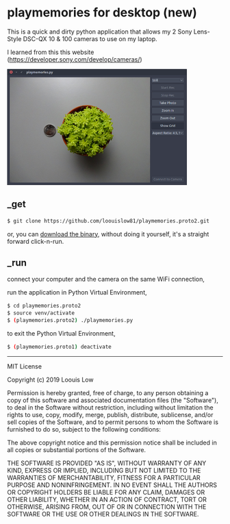 # playmemories for desktop (new)

This is a quick and dirty python application that allows my 2 Sony Lens-Style DSC-QX 10 & 100 cameras to use on my laptop.

I learned from this this website (https://developer.sony.com/develop/cameras/)

<p align="left">
  <img src="Screenshot_1.png" width="420">
</p>

## _get

```bash
$ git clone https://github.com/loouislow81/playmemories.proto2.git
```

or, you can [download the binary](https://github.com/loouislow81/playmemories.proto2/releases), without doing it yourself, it's a straight forward click-n-run.

## _run

connect your computer and the camera on the same WiFi connection,

run the application in Python Virtual Environment,

```bash
$ cd playmemories.proto2
$ source venv/activate
$ (playmemories.proto2) ./playmemories.py
```

to exit the Python Virtual Environment,

```bash
$ (playmemories.proto1) deactivate
```
---

MIT License

Copyright (c) 2019 Loouis Low

Permission is hereby granted, free of charge, to any person obtaining a copy
of this software and associated documentation files (the "Software"), to deal
in the Software without restriction, including without limitation the rights
to use, copy, modify, merge, publish, distribute, sublicense, and/or sell
copies of the Software, and to permit persons to whom the Software is
furnished to do so, subject to the following conditions:

The above copyright notice and this permission notice shall be included in all
copies or substantial portions of the Software.

THE SOFTWARE IS PROVIDED "AS IS", WITHOUT WARRANTY OF ANY KIND, EXPRESS OR
IMPLIED, INCLUDING BUT NOT LIMITED TO THE WARRANTIES OF MERCHANTABILITY,
FITNESS FOR A PARTICULAR PURPOSE AND NONINFRINGEMENT. IN NO EVENT SHALL THE
AUTHORS OR COPYRIGHT HOLDERS BE LIABLE FOR ANY CLAIM, DAMAGES OR OTHER
LIABILITY, WHETHER IN AN ACTION OF CONTRACT, TORT OR OTHERWISE, ARISING FROM,
OUT OF OR IN CONNECTION WITH THE SOFTWARE OR THE USE OR OTHER DEALINGS IN THE
SOFTWARE.
